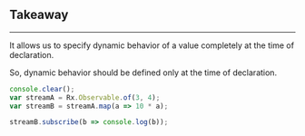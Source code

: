 ## Takeaway
---

It allows us to specify dynamic behavior of a value completely at the time of declaration.

So, dynamic behavior should be defined only at the time of declaration.

```javascript
console.clear();
var streamA = Rx.Observable.of(3, 4);
var streamB = streamA.map(a => 10 * a);

streamB.subscribe(b => console.log(b));
```
